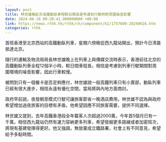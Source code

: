 ```yaml
---
layout: post
title: 林世雄稱赴京高鐵動臥車程較日間長是考慮到行駛時對周圍噪音影響
date: 2024-06-16 00:20:41.000000000 +08:00
link: https://news.rthk.hk/rthk/ch/component/k2/1757609-20240616.htm
categories: rthk
---
```


首班香港至北京西站的高鐵動臥列車，星期六傍晚從西九龍站開出，預計今日清晨抵達北京。

隨行的運輸及物流局局長林世雄晚上在列車上與傳媒交流時表示，香港前往北京的高鐵動臥列車全程12個半小時，較日間車程長，相信是考慮到列車行駛期間對周圍環境的噪音影響，因此行車較慢。

被問到只有一個餐卡是否足夠應付，林世雄說一般高鐵列車只有小賣部，動臥列車已經有很大進步，相信永遠有優化空間，當局將與內地方面商討。

政府早前說，夜發朝至模式行駛可讓旅客節省一晚酒店費用，林世雄不認為與政府希望增加過夜旅客的目標有矛盾，他希望因應不同旅客需要，提供不同選擇。

林世雄又提到，去年高鐵香港段全年載客人次超過2000萬，今年首5個月已有一千萬，相信西九龍站仍然有運力容納更多列車，希望發掘更多路線或者加密班次，將現有基建發揮得更好。他又強調，無放棄成立鐵路署，社會上有不同意見，希望給予多點時間。
